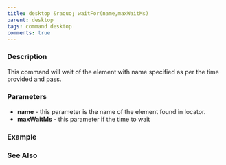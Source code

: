 ```yaml
---
title: desktop &raquo; waitFor(name,maxWaitMs)
parent: desktop
tags: command desktop
comments: true
---
```

### Description

This command will wait of the element with name specified as per the time provided and pass.

### Parameters

- **name** - this parameter is the name of the element found in locator.
- **maxWaitMs** - this parameter if the time to wait

### Example

### See Also